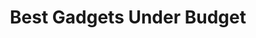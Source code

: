 ---
title: Best Gadgets Under Budget
description: A list of top 9 gadgets you can buy today at affordable prices.
keyword1: "k1"
keyword2: "k2"
keyword3: "k3"
keyword4: "k4"
keyword5: "k5"
imagetext1 : "1"
imagetext2 : "2" 
imagetext3 : "3"
imagetext4 : "4" 
imagetext5 : "5"
imagetext6 : "6" 
imagetext7 : "7"
imagetext8 : "8"
imagetext9 : "9"



# Product 1
productname1: Smart Watch X9
price1: ৳2999
image1: /images/smartwatch-x9.jpg
star1: 1
best1: Best Overall
url1: https://example.com/smartwatch-x9
d1: The Smart Watch X9 offers fitness tracking, notifications, and long battery life at an unbeatable price.
pros11: Heart rate monitor
pros12: Waterproof
pros13: Great battery
cons11: Limited app support
cons12: No GPS

# Product 2
productname2: Bluetooth Earbuds V2
price2: ৳1499
image2: /images/earbuds-v2.jpg
star2: 4.2
best2: Best Sound Quality
url2: https://example.com/earbuds-v2
d2: Enjoy immersive sound with the Bluetooth Earbuds V2 — compact, stylish, and affordable.
pros21: Deep bass
pros22: Fast pairing
pros23: Noise isolation
cons21: Slight delay in calls

# Product 3
productname3: Portable Speaker BoomX
price3: ৳1999
image3: /images/boomx.jpg
star3: 4.6
best3: Best for Outdoors
url3: https://example.com/boomx
d3: BoomX is a rugged Bluetooth speaker with punchy sound and water resistance.
pros31: Loud volume
pros32: Water-resistant
pros33: Durable build
cons31: Slightly heavy

# Product 4
productname4: Fitness Band FitPro
price4: ৳999
image4: /images/fitpro.jpg
star4: 4.0
best4: Best Budget Tracker
url4: https://example.com/fitpro
d4: FitPro keeps track of your steps, sleep, and calories with great accuracy.
pros41: Lightweight
pros42: Sleep tracking
pros43: Step counter
cons41: No heart rate sensor

# Product 5
productname5: Mini Tripod Stand
price5: ৳499
image5: /images/tripod.jpg
star5: 4.1
best5: Best for Creators
url5: https://example.com/tripod
d5: This mini tripod stand is perfect for smartphones and vlogging on the go.
pros51: Compact
pros52: Adjustable angles
pros53: Universal mount
cons51: Plastic build

# Product 6
productname6: USB-C Fast Charger
price6: ৳899
image6: /images/fast-charger.jpg
star6: 4.4
best6: Best Fast Charger
url6: https://example.com/fast-charger
d6: Charge your devices in minutes with this high-speed USB-C charger.
pros61: Fast charging
pros62: Overcharge protection
cons61: Short cable

# Product 7
productname7: Wireless Keyboard K30
price7: ৳1299
image7: /images/keyboard-k30.jpg
star7: 4.3
best7: Best for Typing
url7: https://example.com/keyboard-k30
d7: A smooth typing experience in a compact wireless keyboard.
pros71: Comfortable keys
pros72: Long battery life
pros73: Portable
cons71: No backlight

# Product 8
productname8: LED Desk Lamp
price8: ৳899
image8: /images/desk-lamp.jpg
star8: 4.2
best8: Best for Students
url8: https://example.com/desk-lamp
d8: Brighten your workspace with this adjustable LED lamp.
pros81: Adjustable brightness
pros82: USB powered
pros83: Sleek design
cons81: Fixed base

# Product 9
productname9: Phone Stand Holder
price9: ৳299
image9: /images/phone-stand.jpg
star9: 4.1
best9: Best Value
url9: https://example.com/phone-stand
d9: A compact and durable phone stand to keep your hands free.
pros91: Non-slip
pros92: Foldable
cons91: Small size



verylong1 :  "v"
verylong2: "2"


---